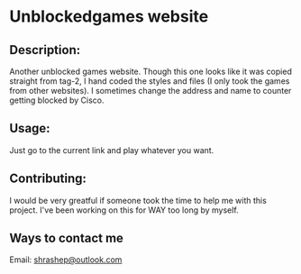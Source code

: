 # Unblockedgames website

## Description:
Another unblocked games website. Though this one looks like it was copied straight from tag-2, I hand coded the styles and files (I only took the games from other websites). I sometimes change the address and name to counter getting blocked by Cisco.

## Usage:
Just go to the current link and play whatever you want.

## Contributing:
I would be very greatful if someone took the time to help me with this project. I've been working on this for WAY too long by myself.

## Ways to contact me
Email: shrashep@outlook.com
